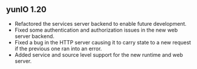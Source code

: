 ## yunIO 1.20

- Refactored the services server backend to enable future development.
- Fixed some authentication and authorization issues in the new web server backend.
- Fixed a bug in the HTTP server causing it to carry state to a new request if the previous one ran into an error.
- Added service and source level support for the new runtime and web server.
